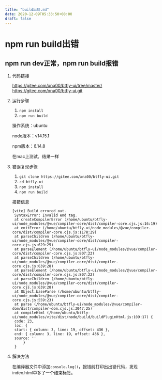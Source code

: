 ```yaml
---
title: "build出错.md"
date: 2020-12-09T05:33:50+08:00
draft: false
---
```


# npm run build出错
## npm run dev正常，npm run build报错
1. 代码链接
   
   https://gitee.com/xna00/btfly-ui/tree/master/
    https://gitee.com/xna00/btfly-ui.git
2. 运行步骤
   1. `npm install`
   2. `npm run build`
   
   操作系统：ubuntu

   node版本：v14.15.1

   npm版本：6.14.8

   在mac上测试，结果一样
3. 错误复现步骤
   1. `git clone https://gitee.com/xna00/btfly-ui.git`
   2. `cd btfly-ui`
   3. `npm install`
   4. `npm run build`
   
   报错信息
   ```
   [vite] Build errored out.
    SyntaxError: Invalid end tag.
    at createCompilerError (/home/ubuntu/btfly-ui/node_modules/@vue/compiler-core/dist/compiler-core.cjs.js:16:19)
    at emitError (/home/ubuntu/btfly-ui/node_modules/@vue/compiler-core/dist/compiler-core.cjs.js:1178:29)
    at parseChildren (/home/ubuntu/btfly-ui/node_modules/@vue/compiler-core/dist/compiler-core.cjs.js:629:25)
    at parseElement (/home/ubuntu/btfly-ui/node_modules/@vue/compiler-core/dist/compiler-core.cjs.js:807:22)
    at parseChildren (/home/ubuntu/btfly-ui/node_modules/@vue/compiler-core/dist/compiler-core.cjs.js:639:28)
    at parseElement (/home/ubuntu/btfly-ui/node_modules/@vue/compiler-core/dist/compiler-core.cjs.js:807:22)
    at parseChildren (/home/ubuntu/btfly-ui/node_modules/@vue/compiler-core/dist/compiler-core.cjs.js:639:28)
    at Object.baseParse (/home/ubuntu/btfly-ui/node_modules/@vue/compiler-core/dist/compiler-core.cjs.js:559:23)
    at parse (/home/ubuntu/btfly-ui/node_modules/@vue/compiler-dom/dist/compiler-dom.cjs.js:3047:25)
    at compileHtml (/home/ubuntu/btfly-ui/node_modules/vite/dist/node/build/buildPluginHtml.js:109:17) {
    code: 23,
    loc: {
    start: { column: 3, line: 19, offset: 436 },
    end: { column: 3, line: 19, offset: 436 },
    source: ''
        }
    } 
    ```
4. 解决方法

    在编译器文件中添加`console.log()`，报错前打印出出错代码，发现index.html中多了一个结束标签。